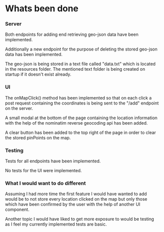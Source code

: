# Whats been done

### Server
Both endpoints for adding end retrieving geo-json data have been implemented.

Additionally a new endpoint for the purpose of deleting the stored geo-json data has been implemented.

The geo-json is being stored in a text file called "data.txt" which is located in the resources folder. The mentioned text folder is being created on startup if it doesn't exist already.

### UI

The onMapClick() method has been implemented so that on each click a post request containing the coordinates is being sent to the "/add" endpoint on the server.

A small modal at the bottom of the page containing the location information with the help of the nominatim reverse geocoding api has been added.

A clear button has been added to the top right of the page in order to clear the stored pinPoints on the map.

### Testing

Tests for all endpoints have been implemented.

No tests for the UI were implemented.

### What I would want to do different

Assuming I had more time the first feature I would have wanted to add would be to not store every location clicked on the map but only those which have been confirmed by the user with the help of another UI component.

Another topic I would have liked to get more exposure to would be testing as I feel my currently implemented tests are basic.





